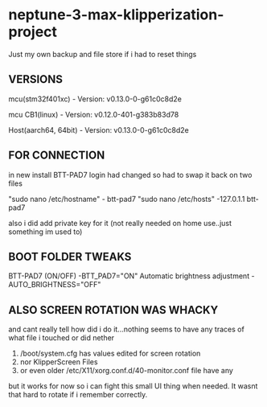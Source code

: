 # neptune-3-max-klipperization-project
Just my own backup and file store if i had to reset things



VERSIONS
-----------------------------------------------
mcu(stm32f401xc) - Version: v0.13.0-0-g61c0c8d2e

mcu CB1(linux) - Version: v0.12.0-401-g383b83d78

Host(aarch64, 64bit) - Version: v0.13.0-0-g61c0c8d2e


FOR CONNECTION
-----------------------------------------------
in new install BTT-PAD7 login had changed so had to swap it back on two files

"sudo nano /etc/hostname" - btt-pad7
"sudo nano /etc/hosts" -127.0.1.1 btt-pad7

also i did add private key for it (not really needed on home use..just something im used to)


BOOT FOLDER TWEAKS
-----------------------------------------------
BTT-PAD7 (ON/OFF)
-BTT_PAD7="ON"
Automatic brightness adjustment
-AUTO_BRIGHTNESS="OFF"


ALSO SCREEN ROTATION WAS WHACKY
-----------------------------------------------
and cant really tell how did i do it...nothing seems to have any traces of what file i touched or did nether
1. /boot/system.cfg has values edited for screen rotation
2. nor KlipperScreen Files 
3. or even older /etc/X11/xorg.conf.d/40-monitor.conf file have any 

but it works for now so i can fight this small UI thing when needed. It wasnt that hard to rotate if i remember correctly.



